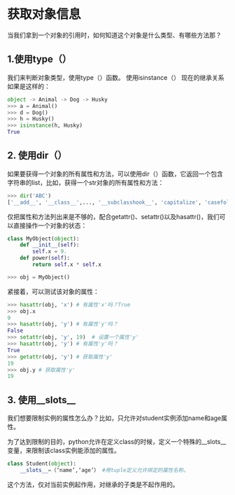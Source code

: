 # 获取对象信息
当我们拿到一个对象的引用时，如何知道这个对象是什么类型、有哪些方法那？

## 1.使用type（）
我们来判断对象类型，使用type（）函数。 使用isinstance（）
现在的继承关系如果是这样的：
```python 
object -> Animal -> Dog -> Husky
>>> a = Animal()
>>> d = Dog()
>>> h = Husky()
>>> isinstance(h, Husky)
True
```
## 2. 使用dir（） 		
如果要获得一个对象的所有属性和方法，可以使用dir（）函数，它返回一个包含字符串的list，比如，获得一个str对象的所有属性和方法：

```python	
>>> dir('ABC')
['__add__', '__class__',..., '__subclasshook__', 'capitalize', 'casefold',..., 'zfill']
```
仅把属性和方法列出来是不够的，配合getattr()、setattr()以及hasattr()，我们可以直接操作一个对象的状态：

```python
class MyObject(object):
    def __init__(self):
        self.x = 9.
    def power(self):
        return self.x * self.x

>>> obj = MyObject()
```
紧接着，可以测试该对象的属性：
```python
>>> hasattr(obj, 'x') # 有属性'x'吗？True
>>> obj.x
9
>>> hasattr(obj, 'y') # 有属性'y'吗？
False
>>> setattr(obj, 'y', 19)  # 设置一个属性'y'
>>> hasattr(obj, 'y') # 有属性'y'吗？
True
>>> getattr(obj, 'y') # 获取属性'y'
19
>>> obj.y # 获取属性'y'
19
```

## 3. 使用__slots__
我们想要限制实例的属性怎么办？比如，只允许对student实例添加name和age属性。
    
为了达到限制的目的，python允许在定义class的时候，定义一个特殊的__slots__变量，来限制该class实例能添加的属性。
```python
class Student(object):
    __slots__=（‘name’,‘age’） #用tuple定义允许绑定的属性名称。
```    
这个方法，仅对当前实例起作用，对继承的子类是不起作用的。

